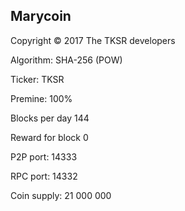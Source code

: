 Marycoin
----------------

Copyright © 2017 The TKSR developers

Algorithm: SHA-256 (POW)

Ticker: TKSR

Premine: 100% 

Blocks per day 144

Reward for block 0

P2P port: 14333

RPC port: 14332

Coin supply: 21 000 000
